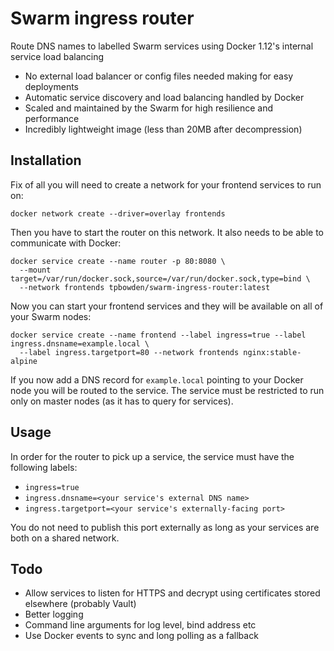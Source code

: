 # Swarm ingress router

Route DNS names to labelled Swarm services using Docker 1.12's internal service load balancing

* No external load balancer or config files needed making for easy deployments
* Automatic service discovery and load balancing handled by Docker
* Scaled and maintained by the Swarm for high resilience and performance
* Incredibly lightweight image (less than 20MB after decompression)

## Installation

Fix of all you will need to create a network for your frontend services to run on:

    docker network create --driver=overlay frontends

Then you have to start the router on this network. It also needs to be able to communicate with Docker:

    docker service create --name router -p 80:8080 \
      --mount target=/var/run/docker.sock,source=/var/run/docker.sock,type=bind \
      --network frontends tpbowden/swarm-ingress-router:latest

Now you can start your frontend services and they will be available on all of your Swarm nodes:

    docker service create --name frontend --label ingress=true --label ingress.dnsname=example.local \
      --label ingress.targetport=80 --network frontends nginx:stable-alpine

If you now add a DNS record for `example.local` pointing to your Docker node you will be routed to the service.
The service must be restricted to run only on master nodes (as it has to query for services).

## Usage

In order for the router to pick up a service, the service must have the following labels:

* `ingress=true`
* `ingress.dnsname=<your service's external DNS name>`
* `ingress.targetport=<your service's externally-facing port>`

You do not need to publish this port externally as long as your services are both on a shared network.

## Todo

* Allow services to listen for HTTPS and decrypt using certificates stored elsewhere (probably Vault)
* Better logging
* Command line arguments for log level, bind address etc
* Use Docker events to sync and long polling as a fallback
